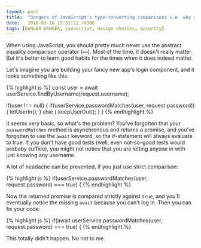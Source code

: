 ```yaml
---
layout: post
title:  "Dangers of JavaScript's type-converting comparisons i.e. why you should always use strict comparison (===)"
date:   2018-03-16 13:32:12 +0300
tags: [DANGER DANGER, javascript, design choises, security]
---
```


When using JavaScript, you should pretty much never use the abstract equality comparison operator (`==`). Most of the time, it doesn't really matter. But it's better to learn good habits for the times when it does indeed matter.

<!--more-->

Let's imagine you are building your fancy new app's login component, and it looks something like this:

{% highlight js %}
const user = await userService.findByUsername(request.username);

if(user !== null) {
    if(userService.passwordMatches(user, request.password)) {
        letUserIn();
    } else {
        keepUserOut();
    }
}
{% endhighlight %}

It seems very basic, so what's the problem? You've forgotten that your `passwordMatches` method is asynchronous and returns a promise, and you've forgotten to use the `await` keyword, so the if-statement will always evaluate to true. If you don't have good tests (well, even not-so-good tests would probaby suffice), you might not notice that you are letting anyone in with just knowing any username.

A lot of headache can be prevented, if you just use strict comparison:

{% highlight js %}
if(userService.passwordMatches(user, request.password) === true) {
{% endhighlight %}

Now the returned promise is compared strictly against `true`, and you'll eventually notice the missing `await` because you can't log in. Then you can fix your code:

{% highlight js %}
if(await userService.passwordMatches(user, request.password) === true) {
{% endhighlight %}

This totally didn't happen. No not to me.